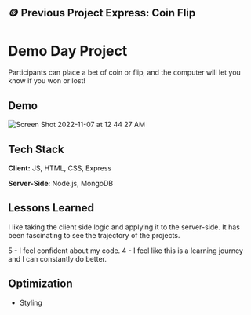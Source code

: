 ## 🪙 Previous Project Express: Coin Flip 

# Demo Day Project


Participants can place a bet of coin or flip, and the computer will let you know if you won or lost! 


## Demo

![Screen Shot 2022-11-07 at 12 44 27 AM](https://user-images.githubusercontent.com/112355619/200236077-73a1bdc9-6c25-4c0c-b0a4-c039a5fe8fd1.png)




## Tech Stack

**Client:** JS, HTML, CSS, Express

**Server-Side**: Node.js, MongoDB



## Lessons Learned


I like taking the client side logic and applying it to the server-side. It has been fascinating to see the trajectory of the projects. 

5 - I feel confident about my code.
4 - I feel like this is a learning journey and I can constantly do better. 

## Optimization 

- Styling


